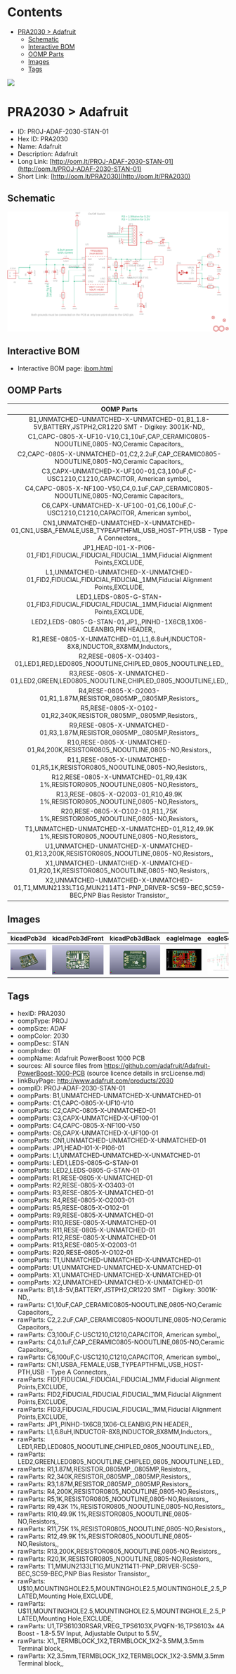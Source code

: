 



Contents
========

* [PRA2030 > Adafruit](#pra2030--adafruit)
	* [Schematic](#schematic)
	* [Interactive BOM](#interactive-bom)
	* [OOMP Parts](#oomp-parts)
	* [Images](#images)
	* [Tags](#tags)
  
![][im]
# PRA2030 > Adafruit

- ID: PROJ-ADAF-2030-STAN-01
- Hex ID: PRA2030
- Name: Adafruit
- Description: Adafruit
- Long Link: [http://oom.lt/PROJ-ADAF-2030-STAN-01](http://oom.lt/PROJ-ADAF-2030-STAN-01)
- Short Link: [http://oom.lt/PRA2030](http://oom.lt/PRA2030)

## Schematic
  
[![schem](eagleSchemImage.png)](eagleSchemImage.png)
## Interactive BOM

- Interactive BOM page: [ibom.html](https://htmlpreview.github.io/?https://github.com/oomlout/oomlout_OOMP_projects/blob/main/PROJ-ADAF-2030-STAN-01/kicad/bom/ibom.html)

## OOMP Parts
  

|OOMP Parts|
| :---: |
|B1,UNMATCHED-UNMATCHED-X-UNMATCHED-01,B1,1.8-5V,BATTERY,JSTPH2,CR1220 SMT - Digikey: 3001K-ND,,|
|C1,CAPC-0805-X-UF10-V10,C1,10uF,CAP_CERAMIC0805-NOOUTLINE,0805-NO,Ceramic Capacitors,,|
|C2,CAPC-0805-X-UNMATCHED-01,C2,2.2uF,CAP_CERAMIC0805-NOOUTLINE,0805-NO,Ceramic Capacitors,,|
|C3,CAPX-UNMATCHED-X-UF100-01,C3,100uF,C-USC1210,C1210,CAPACITOR, American symbol,,|
|C4,CAPC-0805-X-NF100-V50,C4,0.1uF,CAP_CERAMIC0805-NOOUTLINE,0805-NO,Ceramic Capacitors,,|
|C6,CAPX-UNMATCHED-X-UF100-01,C6,100uF,C-USC1210,C1210,CAPACITOR, American symbol,,|
|CN1,UNMATCHED-UNMATCHED-X-UNMATCHED-01,CN1,USBA_FEMALE,USB_TYPEAPTHFML,USB_HOST-PTH,USB - Type A Connectors,,|
|JP1,HEAD-I01-X-PI06-01,FID1,FIDUCIAL,FIDUCIAL,FIDUCIAL_1MM,Fiducial Alignment Points,EXCLUDE,|
|L1,UNMATCHED-UNMATCHED-X-UNMATCHED-01,FID2,FIDUCIAL,FIDUCIAL,FIDUCIAL_1MM,Fiducial Alignment Points,EXCLUDE,|
|LED1,LEDS-0805-G-STAN-01,FID3,FIDUCIAL,FIDUCIAL,FIDUCIAL_1MM,Fiducial Alignment Points,EXCLUDE,|
|LED2,LEDS-0805-G-STAN-01,JP1,,PINHD-1X6CB,1X06-CLEANBIG,PIN HEADER,,|
|R1,RESE-0805-X-UNMATCHED-01,L1,6.8uH,INDUCTOR-8X8,INDUCTOR_8X8MM,Inductors,,|
|R2,RESE-0805-X-O3403-01,LED1,RED,LED0805_NOOUTLINE,CHIPLED_0805_NOOUTLINE,LED,,|
|R3,RESE-0805-X-UNMATCHED-01,LED2,GREEN,LED0805_NOOUTLINE,CHIPLED_0805_NOOUTLINE,LED,,|
|R4,RESE-0805-X-O2003-01,R1,1.87M,RESISTOR_0805MP,_0805MP,Resistors,,|
|R5,RESE-0805-X-O102-01,R2,340K,RESISTOR_0805MP,_0805MP,Resistors,,|
|R9,RESE-0805-X-UNMATCHED-01,R3,1.87M,RESISTOR_0805MP,_0805MP,Resistors,,|
|R10,RESE-0805-X-UNMATCHED-01,R4,200K,RESISTOR0805_NOOUTLINE,0805-NO,Resistors,,|
|R11,RESE-0805-X-UNMATCHED-01,R5,1K,RESISTOR0805_NOOUTLINE,0805-NO,Resistors,,|
|R12,RESE-0805-X-UNMATCHED-01,R9,43K 1%,RESISTOR0805_NOOUTLINE,0805-NO,Resistors,,|
|R13,RESE-0805-X-O2003-01,R10,49.9K 1%,RESISTOR0805_NOOUTLINE,0805-NO,Resistors,,|
|R20,RESE-0805-X-O102-01,R11,75K 1%,RESISTOR0805_NOOUTLINE,0805-NO,Resistors,,|
|T1,UNMATCHED-UNMATCHED-X-UNMATCHED-01,R12,49.9K 1%,RESISTOR0805_NOOUTLINE,0805-NO,Resistors,,|
|U1,UNMATCHED-UNMATCHED-X-UNMATCHED-01,R13,200K,RESISTOR0805_NOOUTLINE,0805-NO,Resistors,,|
|X1,UNMATCHED-UNMATCHED-X-UNMATCHED-01,R20,1K,RESISTOR0805_NOOUTLINE,0805-NO,Resistors,,|
|X2,UNMATCHED-UNMATCHED-X-UNMATCHED-01,T1,MMUN2133LT1G,MUN2114T1-PNP_DRIVER-SC59-BEC,SC59-BEC,PNP Bias Resistor Transistor,,|

## Images
  
  

|kicadPcb3d|kicadPcb3dFront|kicadPcb3dBack|eagleImage|eagleSchemImage|
| :---: | :---: | :---: | :---: | :---: |
|[![kicadPcb3d](kicadPcb3d_140.png)](kicadPcb3d.png)|[![kicadPcb3dFront](kicadPcb3dFront_140.png)](kicadPcb3dFront.png)|[![kicadPcb3dBack](kicadPcb3dBack_140.png)](kicadPcb3dBack.png)|[![eagleImage](eagleImage_140.png)](eagleImage.png)|[![eagleSchemImage](eagleSchemImage_140.png)](eagleSchemImage.png)|

## Tags

- hexID: PRA2030
- oompType: PROJ
- oompSize: ADAF
- oompColor: 2030
- oompDesc: STAN
- oompIndex: 01
- oompName: Adafruit PowerBoost 1000 PCB
- sources: All source files from https://github.com/adafruit/Adafruit-PowerBoost-1000-PCB (source licence details in srcLicense.md)
- linkBuyPage: http://www.adafruit.com/products/2030
- oompID: PROJ-ADAF-2030-STAN-01
- oompParts: B1,UNMATCHED-UNMATCHED-X-UNMATCHED-01
- oompParts: C1,CAPC-0805-X-UF10-V10
- oompParts: C2,CAPC-0805-X-UNMATCHED-01
- oompParts: C3,CAPX-UNMATCHED-X-UF100-01
- oompParts: C4,CAPC-0805-X-NF100-V50
- oompParts: C6,CAPX-UNMATCHED-X-UF100-01
- oompParts: CN1,UNMATCHED-UNMATCHED-X-UNMATCHED-01
- oompParts: JP1,HEAD-I01-X-PI06-01
- oompParts: L1,UNMATCHED-UNMATCHED-X-UNMATCHED-01
- oompParts: LED1,LEDS-0805-G-STAN-01
- oompParts: LED2,LEDS-0805-G-STAN-01
- oompParts: R1,RESE-0805-X-UNMATCHED-01
- oompParts: R2,RESE-0805-X-O3403-01
- oompParts: R3,RESE-0805-X-UNMATCHED-01
- oompParts: R4,RESE-0805-X-O2003-01
- oompParts: R5,RESE-0805-X-O102-01
- oompParts: R9,RESE-0805-X-UNMATCHED-01
- oompParts: R10,RESE-0805-X-UNMATCHED-01
- oompParts: R11,RESE-0805-X-UNMATCHED-01
- oompParts: R12,RESE-0805-X-UNMATCHED-01
- oompParts: R13,RESE-0805-X-O2003-01
- oompParts: R20,RESE-0805-X-O102-01
- oompParts: T1,UNMATCHED-UNMATCHED-X-UNMATCHED-01
- oompParts: U1,UNMATCHED-UNMATCHED-X-UNMATCHED-01
- oompParts: X1,UNMATCHED-UNMATCHED-X-UNMATCHED-01
- oompParts: X2,UNMATCHED-UNMATCHED-X-UNMATCHED-01
- rawParts: B1,1.8-5V,BATTERY,JSTPH2,CR1220 SMT - Digikey: 3001K-ND,,
- rawParts: C1,10uF,CAP_CERAMIC0805-NOOUTLINE,0805-NO,Ceramic Capacitors,,
- rawParts: C2,2.2uF,CAP_CERAMIC0805-NOOUTLINE,0805-NO,Ceramic Capacitors,,
- rawParts: C3,100uF,C-USC1210,C1210,CAPACITOR, American symbol,,
- rawParts: C4,0.1uF,CAP_CERAMIC0805-NOOUTLINE,0805-NO,Ceramic Capacitors,,
- rawParts: C6,100uF,C-USC1210,C1210,CAPACITOR, American symbol,,
- rawParts: CN1,USBA_FEMALE,USB_TYPEAPTHFML,USB_HOST-PTH,USB - Type A Connectors,,
- rawParts: FID1,FIDUCIAL,FIDUCIAL,FIDUCIAL_1MM,Fiducial Alignment Points,EXCLUDE,
- rawParts: FID2,FIDUCIAL,FIDUCIAL,FIDUCIAL_1MM,Fiducial Alignment Points,EXCLUDE,
- rawParts: FID3,FIDUCIAL,FIDUCIAL,FIDUCIAL_1MM,Fiducial Alignment Points,EXCLUDE,
- rawParts: JP1,,PINHD-1X6CB,1X06-CLEANBIG,PIN HEADER,,
- rawParts: L1,6.8uH,INDUCTOR-8X8,INDUCTOR_8X8MM,Inductors,,
- rawParts: LED1,RED,LED0805_NOOUTLINE,CHIPLED_0805_NOOUTLINE,LED,,
- rawParts: LED2,GREEN,LED0805_NOOUTLINE,CHIPLED_0805_NOOUTLINE,LED,,
- rawParts: R1,1.87M,RESISTOR_0805MP,_0805MP,Resistors,,
- rawParts: R2,340K,RESISTOR_0805MP,_0805MP,Resistors,,
- rawParts: R3,1.87M,RESISTOR_0805MP,_0805MP,Resistors,,
- rawParts: R4,200K,RESISTOR0805_NOOUTLINE,0805-NO,Resistors,,
- rawParts: R5,1K,RESISTOR0805_NOOUTLINE,0805-NO,Resistors,,
- rawParts: R9,43K 1%,RESISTOR0805_NOOUTLINE,0805-NO,Resistors,,
- rawParts: R10,49.9K 1%,RESISTOR0805_NOOUTLINE,0805-NO,Resistors,,
- rawParts: R11,75K 1%,RESISTOR0805_NOOUTLINE,0805-NO,Resistors,,
- rawParts: R12,49.9K 1%,RESISTOR0805_NOOUTLINE,0805-NO,Resistors,,
- rawParts: R13,200K,RESISTOR0805_NOOUTLINE,0805-NO,Resistors,,
- rawParts: R20,1K,RESISTOR0805_NOOUTLINE,0805-NO,Resistors,,
- rawParts: T1,MMUN2133LT1G,MUN2114T1-PNP_DRIVER-SC59-BEC,SC59-BEC,PNP Bias Resistor Transistor,,
- rawParts: U$10,MOUNTINGHOLE2.5,MOUNTINGHOLE2.5,MOUNTINGHOLE_2.5_PLATED,Mounting Hole,EXCLUDE,
- rawParts: U$11,MOUNTINGHOLE2.5,MOUNTINGHOLE2.5,MOUNTINGHOLE_2.5_PLATED,Mounting Hole,EXCLUDE,
- rawParts: U1,TPS61030RSAR,VREG_TPS6103X,PVQFN-16,TPS6103x 4A Boost - 1.8-5.5V Input, Adjustable Output to 5.5V,,
- rawParts: X1,,TERMBLOCK_1X2,TERMBLOCK_1X2-3.5MM,3.5mm Terminal block,,
- rawParts: X2,3.5mm,TERMBLOCK_1X2,TERMBLOCK_1X2-3.5MM,3.5mm Terminal block,,



[im]: kicadPcb3d_450.png
